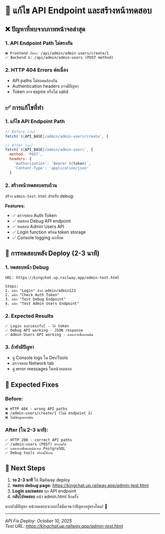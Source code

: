 # 🔧 แก้ไข API Endpoint และสร้างหน้าทดสอบ

## ❌ **ปัญหาที่พบจากภาพหน้าจอล่าสุด**

### 1. **API Endpoint Path ไม่ตรงกัน**
```
❌ Frontend เรียก: /api/admin/admin-users/create/1
✅ Backend มี: /api/admin/admin-users (POST method)
```

### 2. **HTTP 404 Errors ต่อเนื่อง**
- API paths ไม่สอดคล้องกัน
- Authentication headers อาจมีปัญหา
- Token อาจ expire หรือไม่ valid

## ✅ **การแก้ไขที่ทำ**

### 1. **แก้ไข API Endpoint Path**
```javascript
// Before (ผิด)
fetch(`${API_BASE}/admin/admin-users/create`, {

// After (ถูก)
fetch(`${API_BASE}/admin/admin-users`, {
  method: 'POST',
  headers: {
    'Authorization': `Bearer ${token}`,
    'Content-Type': 'application/json'
  }
```

### 2. **สร้างหน้าทดสอบครบถ้วน**
สร้าง `admin-test.html` สำหรับ debug:

**Features:**
- ✅ ตรวจสอบ Auth Token
- ✅ ทดสอบ Debug API endpoint  
- ✅ ทดสอบ Admin Users API
- ✅ Login function พร้อม token storage
- ✅ Console logging ละเอียด

## 🧪 **การทดสอบหลัง Deploy (2-3 นาที)**

### **1. ทดสอบหน้า Debug**
```
URL: https://kingchat.up.railway.app/admin-test.html

Steps:
1. คลิก "Login" ด้วย admin/admin123
2. คลิก "Check Auth Token" 
3. คลิก "Test Debug Endpoint"
4. คลิก "Test Admin Users Endpoint"
```

### **2. Expected Results**
```
✅ Login successful - ได้ token
✅ Debug API working - JSON response
✅ Admin Users API working - แสดงรายชื่อแอดมิน
```

### **3. ถ้ายังมีปัญหา**
- ดู Console logs ใน DevTools
- ตรวจสอบ Network tab
- ดู error messages ในหน้าทดสอบ

## 🎯 **Expected Fixes**

### **Before:**
```
❌ HTTP 404 - wrong API paths
❌ /admin-users/create/1 (ไม่มี endpoint นี้)
❌ ไม่มีข้อมูลแอดมิน
```

### **After (ใน 2-3 นาที):**
```
✅ HTTP 200 - correct API paths
✅ /admin-users (POST) ทำงานได้
✅ แสดงรายชื่อแอดมินจาก PostgreSQL
✅ Debug tools พร้อมใช้งาน
```

## 📱 **Next Steps**

1. **รอ 2-3 นาที** ให้ Railway deploy
2. **ทดสอบ debug page**: https://kingchat.up.railway.app/admin-test.html
3. **Login และทดสอบ** ทุก API endpoint
4. **กลับไปทดสอบ** หน้า admin.html อีกครั้ง

หากยังมีปัญหา หน้าทดสอบจะบอกได้ชัดเจนว่าปัญหาอยู่ตรงไหน! 🚀

---

*API Fix Deploy: October 10, 2025*  
*Test URL: https://kingchat.up.railway.app/admin-test.html*